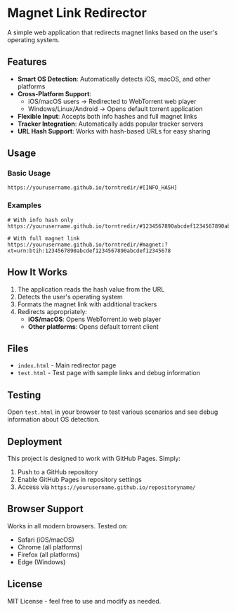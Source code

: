 # Magnet Link Redirector

A simple web application that redirects magnet links based on the user's operating system.

## Features

- **Smart OS Detection**: Automatically detects iOS, macOS, and other platforms
- **Cross-Platform Support**: 
  - iOS/macOS users → Redirected to WebTorrent web player
  - Windows/Linux/Android → Opens default torrent application
- **Flexible Input**: Accepts both info hashes and full magnet links
- **Tracker Integration**: Automatically adds popular tracker servers
- **URL Hash Support**: Works with hash-based URLs for easy sharing

## Usage

### Basic Usage
```
https://yourusername.github.io/torntredir/#[INFO_HASH]
```

### Examples
```
# With info hash only
https://yourusername.github.io/torntredir/#1234567890abcdef1234567890abcdef12345678

# With full magnet link
https://yourusername.github.io/torntredir/#magnet:?xt=urn:btih:1234567890abcdef1234567890abcdef12345678
```

## How It Works

1. The application reads the hash value from the URL
2. Detects the user's operating system
3. Formats the magnet link with additional trackers
4. Redirects appropriately:
   - **iOS/macOS**: Opens WebTorrent.io web player
   - **Other platforms**: Opens default torrent client

## Files

- `index.html` - Main redirector page
- `test.html` - Test page with sample links and debug information

## Testing

Open `test.html` in your browser to test various scenarios and see debug information about OS detection.

## Deployment

This project is designed to work with GitHub Pages. Simply:

1. Push to a GitHub repository
2. Enable GitHub Pages in repository settings
3. Access via `https://yourusername.github.io/repositoryname/`

## Browser Support

Works in all modern browsers. Tested on:
- Safari (iOS/macOS)
- Chrome (all platforms)
- Firefox (all platforms)
- Edge (Windows)

## License

MIT License - feel free to use and modify as needed.
